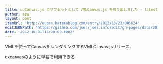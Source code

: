 ```yaml
---
title: uuCanvas.js のサブセットとして VMLCanvas.js を切り出しました - latest log
author: azu
layout: post
itemUrl: 'http://uupaa.hatenablog.com/entry/2012/10/23/085624'
editJSONPath: 'https://github.com/jser/jser.info/edit/gh-pages/data/2012/10/index.json'
date: '2012-10-31T15:00:00.000Z'
---
```

VMLを使ってCanvasをレンダリングするVMLCanvas.jsリリース。

excanvasのように単独で利用できる
